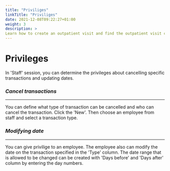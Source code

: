 ```yaml
---
title: "Priviliges"
linkTitle: "Priviliges"
date: 2021-12-08T09:22:27+01:00
weight: 3
description: >
Learn how to create an outpatient visit and find the outpatient visit created previously
---
```


# **Privileges**

In 'Staff' session, you can determine the privileges about cancelling specific transactions and updating dates.

### *Cancel transactions*

---

You can define what type of transaction can be cancelled and who can cancel the transaction. Click the 'New'. Then choose an employee from staff and select a transaction type.

### *Modifying date*

---

You can give privilige to an employee. The employee also can modify the date on the transaction specified in the 'Type' column. The date range that is allowed to be changed can be created with 'Days before' and 'Days after' column by entering the day numbers.




